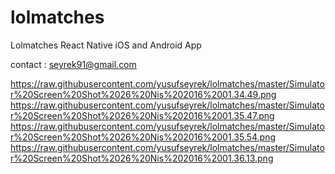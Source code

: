 # lolmatches
Lolmatches React Native iOS and Android App

contact : seyrek91@gmail.com

https://raw.githubusercontent.com/yusufseyrek/lolmatches/master/Simulator%20Screen%20Shot%2026%20Nis%202016%2001.34.49.png
https://raw.githubusercontent.com/yusufseyrek/lolmatches/master/Simulator%20Screen%20Shot%2026%20Nis%202016%2001.35.47.png
https://raw.githubusercontent.com/yusufseyrek/lolmatches/master/Simulator%20Screen%20Shot%2026%20Nis%202016%2001.35.54.png
https://raw.githubusercontent.com/yusufseyrek/lolmatches/master/Simulator%20Screen%20Shot%2026%20Nis%202016%2001.36.13.png
